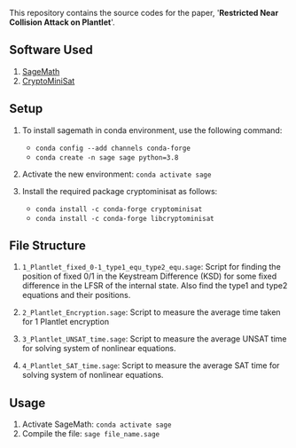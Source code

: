 This repository contains the source codes for the paper, '**Restricted Near Collision Attack on Plantlet**'. 

## Software Used
1. [SageMath](https://www.sagemath.org/)
2. [CryptoMiniSat](https://github.com/msoos/cryptominisat)


## Setup

1. To install sagemath in conda environment, use the following command:
	* `conda config --add channels conda-forge`
	* `conda create -n sage sage python=3.8`

2. Activate the new environment: `conda activate sage`
3. Install the required package cryptominisat as follows:
	* `conda install -c conda-forge cryptominisat`
	* `conda install -c conda-forge libcryptominisat`



## File Structure

1. `1_Plantlet_fixed_0-1_type1_equ_type2_equ.sage`: Script for finding the position of fixed 0/1 in the Keystream Difference (KSD) for some fixed difference in the LFSR of the internal state. Also find the type1 and type2 equations and their positions.

2. `2_Plantlet_Encryption.sage`: Script to measure the average time taken for 1 Plantlet encryption

3. `3_Plantlet_UNSAT_time.sage`: Script to measure the average UNSAT time for solving system of nonlinear equations.

3. `4_Plantlet_SAT_time.sage`: Script to measure the average SAT time for solving system of nonlinear equations.



## Usage
1. Activate SageMath: `conda activate sage`
2. Compile the file: `sage file_name.sage`

